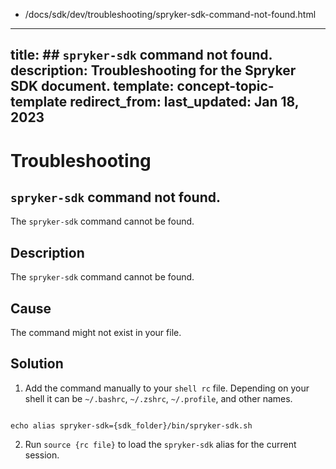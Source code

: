   - /docs/sdk/dev/troubleshooting/spryker-sdk-command-not-found.html
---
title: ## `spryker-sdk` command not found.
description: Troubleshooting for the Spryker SDK document.
template: concept-topic-template
redirect_from:
last_updated: Jan 18, 2023
---
# Troubleshooting

## `spryker-sdk` command not found.

The `spryker-sdk` command cannot be found.

## Description

The `spryker-sdk` command cannot be found.

## Cause

The command might not exist in your file.

## Solution

1. Add the command manually to your `shell rc` file. Depending on your shell it can be `~/.bashrc`, `~/.zshrc`, `~/.profile`, and other names.

```shell

echo alias spryker-sdk={sdk_folder}/bin/spryker-sdk.sh

```

2. Run `source {rc file}` to load the `spryker-sdk` alias for the current session.
